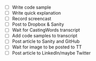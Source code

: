 - [ ] Write code sample
- [ ] Write quick explanation
- [ ] Record screencast
- [ ] Post to Dropbox & Sanity
- [ ] Wait for CastingWords transcript
- [ ] Add code samples to transcript
- [ ] Post article to Sanity and GitHub
- [ ] Wait for image to be posted to TT
- [ ] Post article to LinkedIn/maybe Twitter
